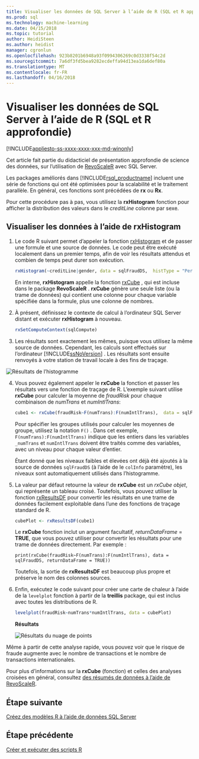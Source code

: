 ```yaml
---
title: Visualiser les données de SQL Server à l’aide de R (SQL et R approfondie) | Documents Microsoft
ms.prod: sql
ms.technology: machine-learning
ms.date: 04/15/2018
ms.topic: tutorial
author: HeidiSteen
ms.author: heidist
manager: cgronlun
ms.openlocfilehash: 923b8201b6948a93f0994306269c0d3338f54c2d
ms.sourcegitcommit: 7a6df3fd5bea9282ecdeffa94d13ea1da6def80a
ms.translationtype: MT
ms.contentlocale: fr-FR
ms.lasthandoff: 04/16/2018
---
```

#  <a name="visualize-sql-server-data-using-r-sql-and-r-deep-dive"></a>Visualiser les données de SQL Server à l’aide de R (SQL et R approfondie)
[!INCLUDE[appliesto-ss-xxxx-xxxx-xxx-md-winonly](../../includes/appliesto-ss-xxxx-xxxx-xxx-md-winonly.md)]

Cet article fait partie du didacticiel de présentation approfondie de science des données, sur l’utilisation de [RevoScaleR](https://docs.microsoft.com/machine-learning-server/r-reference/revoscaler/revoscaler) avec SQL Server.

Les packages améliorés dans [!INCLUDE[rsql_productname](../../includes/rsql-productname-md.md)] incluent une série de fonctions qui ont été optimisées pour la scalabilité et le traitement parallèle. En général, ces fonctions sont précédées de **rx** ou **Rx**.

Pour cette procédure pas à pas, vous utilisez la **rxHistogram** fonction pour afficher la distribution des valeurs dans le _creditLine_ colonne par sexe.

## <a name="visualize-data-using-rxhistogram"></a>Visualiser les données à l’aide de rxHistogram

1. Le code R suivant permet d’appeler la fonction [rxHistogram](https://docs.microsoft.com/machine-learning-server/r-reference/revoscaler/rxhistogram) et de passer une formule et une source de données. Le code peut être exécuté localement dans un premier temps, afin de voir les résultats attendus et combien de temps peut durer son exécution.
  
    ```R
    rxHistogram(~creditLine|gender, data = sqlFraudDS,  histType = "Percent")
    ```
 
    En interne, **rxHistogram** appelle la fonction [rxCube](https://docs.microsoft.com/machine-learning-server/r-reference/revoscaler/rxcube) , qui est incluse dans le package **RevoScaleR** . **rxCube** génère une seule liste (ou la trame de données) qui contient une colonne pour chaque variable spécifiée dans la formule, plus une colonne de nombres.
    
2. À présent, définissez le contexte de calcul à l’ordinateur SQL Server distant et exécuter **rxHistogram** à nouveau.
  
    ```R
    rxSetComputeContext(sqlCompute)
    ```
 
3. Les résultats sont exactement les mêmes, puisque vous utilisez la même source de données. Cependant, les calculs sont effectués sur l’ordinateur [!INCLUDE[ssNoVersion](../../includes/ssnoversion-md.md)] .  Les résultats sont ensuite renvoyés à votre station de travail locale à des fins de traçage.
   
![Résultats de l’histogramme](media/rsql-sue-histogramresults.jpg "Résultats de l’histogramme")

4. Vous pouvez également appeler le **rxCube** la fonction et passer les résultats vers une fonction de traçage de R.  L’exemple suivant utilise **rxCube** pour calculer la moyenne de *fraudRisk* pour chaque combinaison de *numTrans* et *numIntlTrans*:
  
    ```R
    cube1 <- rxCube(fraudRisk~F(numTrans):F(numIntlTrans),  data = sqlFraudDS)
    ```
  
    Pour spécifier les groupes utilisés pour calculer les moyennes de groupe, utilisez la notation `F()` . Dans cet exemple, `F(numTrans):F(numIntlTrans)` indique que les entiers dans les variables `_numTrans` et `numIntlTrans` doivent être traités comme des variables, avec un niveau pour chaque valeur d’entier.
  
    Étant donné que les niveaux faibles et élevées ont déjà été ajoutés à la source de données `sqlFraudDS` (à l’aide de le `colInfo` paramètre), les niveaux sont automatiquement utilisés dans l’histogramme.
  
5. La valeur par défaut retourne la valeur de **rxCube** est un *rxCube objet*, qui représente un tableau croisé. Toutefois, vous pouvez utiliser la fonction [rxResultsDF](https://docs.microsoft.com/machine-learning-server/r-reference/revoscaler/rxresultsdf) pour convertir les résultats en une trame de données facilement exploitable dans l’une des fonctions de traçage standard de R.
  
    ```R
    cubePlot <- rxResultsDF(cube1)
    ```
  
    Le **rxCube** fonction inclut un argument facultatif, *returnDataFrame* = **TRUE**, que vous pouvez utiliser pour convertir les résultats pour une trame de données directement. Par exemple :
    
    `print(rxCube(fraudRisk~F(numTrans):F(numIntlTrans), data = sqlFraudDS, returnDataFrame = TRUE))`
       
    Toutefois, la sortie de **rxResultsDF** est beaucoup plus propre et préserve le nom des colonnes sources.
  
6. Enfin, exécutez le code suivant pour créer une carte de chaleur à l’aide de la `levelplot` fonction à partir de la **treillis** package, qui est inclus avec toutes les distributions de R.
  
    ```R
    levelplot(fraudRisk~numTrans*numIntlTrans, data = cubePlot)
    ```
  
    **Résultats**
  
    ![Résultats du nuage de points](media/rsql-sue-scatterplotresults.jpg "Résultats de nuage de points")
  
Même à partir de cette analyse rapide, vous pouvez voir que le risque de fraude augmente avec le nombre de transactions et le nombre de transactions internationales.

Pour plus d’informations sur la **rxCube** (fonction) et celles des analyses croisées en général, consultez [des résumés de données à l’aide de RevoScaleR](https://docs.microsoft.com/machine-learning-server/r/how-to-revoscaler-data-summaries).

## <a name="next-step"></a>Étape suivante

[Créez des modèles R à l’aide de données SQL Server](../../advanced-analytics/tutorials/deepdive-create-models.md)

## <a name="previous-step"></a>Étape précédente

[Créer et exécuter des scripts R](../../advanced-analytics/tutorials/deepdive-create-and-run-r-scripts.md)
